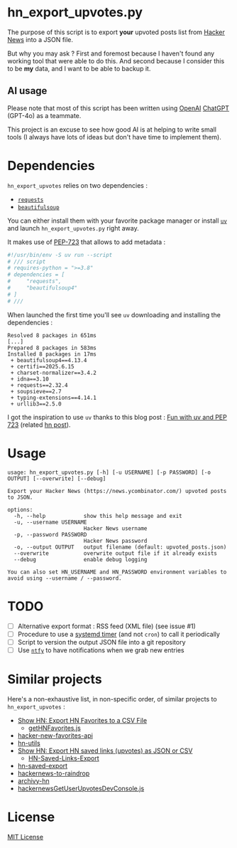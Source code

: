# hn_export_upvotes.py

The purpose of this script is to export **your** upvoted posts list from [Hacker News](https://news.ycombinator.com/) into a JSON file.

But why you may ask ? First and foremost because I haven't found any working tool that were able to do this. And second because I consider this to be **my** data, and I want to be able to backup it.

## AI usage

Please note that most of this script has been written using [OpenAI](https://openai.com/) [ChatGPT](https://chatgpt.com/) (GPT-4o) as a teammate.

This project is an excuse to see how good AI is at helping to write small tools (I always have lots of ideas but don't have time to implement them).

# Dependencies

`hn_export_upvotes` relies on two dependencies :
- [`requests`](https://requests.readthedocs.io/en/latest/)
- [`beautifulsoup`](https://www.crummy.com/software/BeautifulSoup/)

You can either install them with your favorite package manager or install [`uv`](https://docs.astral.sh/uv/) and launch `hn_export_upvotes.py` right away.

It makes use of [PEP-723](https://peps.python.org/pep-0723/) that allows to add metadata :

```python
#!/usr/bin/env -S uv run --script
# /// script
# requires-python = ">=3.8"
# dependencies = [
#     "requests",
#     "beautifulsoup4"
# ]
# ///
```

When launched the first time you'll see `uv` downloading and installing the dependencies :

```
Resolved 8 packages in 651ms
[...]
Prepared 8 packages in 583ms
Installed 8 packages in 17ms
 + beautifulsoup4==4.13.4
 + certifi==2025.6.15
 + charset-normalizer==3.4.2
 + idna==3.10
 + requests==2.32.4
 + soupsieve==2.7
 + typing-extensions==4.14.1
 + urllib3==2.5.0
```

I got the inspiration to use `uv` thanks to this blog post : [Fun with uv and PEP 723](https://www.cottongeeks.com/articles/2025-06-24-fun-with-uv-and-pep-723) (related [hn post](https://news.ycombinator.com/item?id=44369388)).

# Usage

```shell
usage: hn_export_upvotes.py [-h] [-u USERNAME] [-p PASSWORD] [-o OUTPUT] [--overwrite] [--debug]

Export your Hacker News (https://news.ycombinator.com/) upvoted posts to JSON.

options:
  -h, --help            show this help message and exit
  -u, --username USERNAME
                        Hacker News username
  -p, --password PASSWORD
                        Hacker News password
  -o, --output OUTPUT   output filename (default: upvoted_posts.json)
  --overwrite           overwrite output file if it already exists
  --debug               enable debug logging

You can also set HN_USERNAME and HN_PASSWORD environment variables to avoid using --username / --password.
```

# TODO

- [ ] Alternative export format : RSS feed (XML file) (see issue #1)
- [ ] Procedure to use a [systemd timer](https://www.freedesktop.org/software/systemd/man/latest/systemd.timer.html) (and not `cron`) to call it periodically
- [ ] Script to version the output JSON file into a git repository
- [ ] Use [`ntfy`](https://github.com/binwiederhier/ntfy) to have notifications when we grab new entries

# Similar projects

Here's a non-exhaustive list, in non-specific order, of similar projects to `hn_export_upvotes` :

- [Show HN: Export HN Favorites to a CSV File](https://news.ycombinator.com/item?id=22788236)
  - [getHNFavorites.js](https://gabrielsroka.github.io/getHNFavorites.js)
- [hacker-new-favorites-api](https://github.com/reactual/hacker-news-favorites-api)
- [hn-utils](https://github.com/jaytaylor/hn-utils)
- [Show HN: Export HN saved links (upvotes) as JSON or CSV](https://news.ycombinator.com/item?id=11754099)
  - [HN-Saved-Links-Export](https://github.com/amjd/HN-Saved-Links-Export)
- [hn-saved-export](https://github.com/thomaskcr/hn-saved-export)
- [hackernews-to-raindrop](https://github.com/davenicoll/hackernews-to-raindrop)
- [archivy-hn](https://github.com/archivy/archivy-hn)
- [hackernewsGetUserUpvotesDevConsole.js](https://gist.github.com/VehpuS/d70dc3669d96da953c7a4f9f6665e83d)

# License

[MIT License](./LICENSE)
